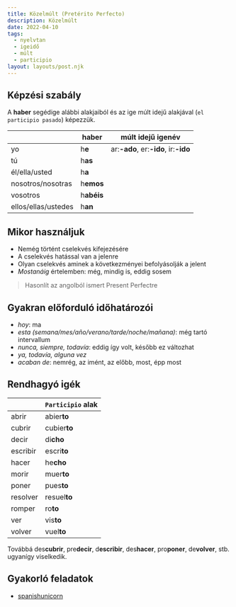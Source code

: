 ```yaml
---
title: Közelmúlt (Pretérito Perfecto)
description: Közelmúlt
date: 2022-04-10
tags:
  - nyelvtan
  - igeidő
  - múlt
  - participio
layout: layouts/post.njk
---
```


## Képzési szabály

A **haber** segédige alábbi alakjaiból és az ige múlt idejű alakjával (`el participio pasado`) képezzük.

&nbsp;|haber|múlt idejű igenév
----|----|----
yo|h**e**| ar:**-ado**, er:**-ido**, ir:**-ido**
tú|h**as**|
él/ella/usted|h**a**|
nosotros/nosotras|h**emos**|
vosotros|h**abéis**|
ellos/ellas/ustedes|h**an**|

## Mikor használjuk

- Nemég történt cselekvés kifejezésére
- A cselekvés hatással van a jelenre
- Olyan cselekvés aminek a következményei befolyásolják a jelent
- *Mostanáig* értelemben: még, mindig is, eddig sosem

> Hasonlít az angolból ismert Present Perfectre

## Gyakran előforduló időhatározói

- *hoy*: ma
- *esta (semana/mes/año/verano/tarde/noche/mañana)*: még tartó intervallum
- *nunca, siempre, todavía*: eddig így volt, később ez változhat
- *ya, todavía, alguna vez*
- *acaban de*: nemrég, az imént, az előbb, most, épp most

## Rendhagyó igék

&nbsp;|`Participio` alak
----|----
abrir|abier**to**
cubrir|cubier**to**
decir|di**cho**
escribir|escri**to**
hacer|he**cho**
morir|muer**to**
poner|pues**to**
resolver|resuel**to**
romper|ro**to**
ver|vis**to**
volver|vuel**to**

Továbbá des**cubrir**, pre**decir**, d**escribir**, des**hacer**, pro**poner**, de**volver**, stb. ugyanígy viselkedik.

## Gyakorló feladatok

- [spanishunicorn](https://www.spanishunicorn.com/test-de-preterito-perfecto/)